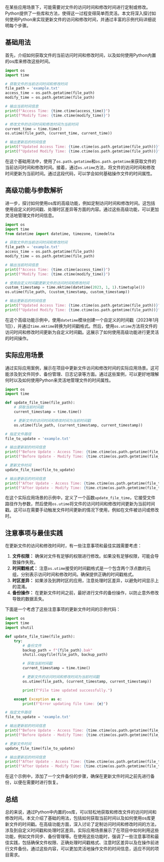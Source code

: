 在某些应用场景下，可能需要对文件的访问时间和修改时间进行定制或修改。Python提供了一些库和方法，使得这一过程变得简单而灵活。本文将深入探讨如何使用Python来实现更新文件的访问和修改时间，并通过丰富的示例代码详细说明每个步骤。
<a name="YM6Wd"></a>
## 基础用法
首先，介绍如何获取文件的当前访问时间和修改时间，以及如何使用Python内置的os库来修改这些时间。
```python
import os
import time

# 获取文件的当前访问时间和修改时间
file_path = 'example.txt'
access_time = os.path.getatime(file_path)
modify_time = os.path.getmtime(file_path)

# 输出当前时间信息
print(f"Access Time: {time.ctime(access_time)}")
print(f"Modify Time: {time.ctime(modify_time)}")

# 修改文件的访问时间和修改时间为当前时间
current_time = time.time()
os.utime(file_path, (current_time, current_time))

# 输出更新后的时间信息
print(f"Updated Access Time: {time.ctime(os.path.getatime(file_path))}")
print(f"Updated Modify Time: {time.ctime(os.path.getmtime(file_path))}")
```
在这个基础用法中，使用了`os.path.getatime`和`os.path.getmtime`来获取文件的当前访问时间和修改时间。接着，通过`os.utime`方法，将文件的访问时间和修改时间更新为当前时间。通过这段代码，可以学会如何基础操作文件的时间属性。
<a name="awC5l"></a>
## 高级功能与参数解析
进一步，探讨如何使用os库的高级功能，例如定制访问时间和修改时间。这包括使用自定义的时间戳、处理时区差异等方面的内容。通过这些高级功能，可以更加灵活地管理文件时间信息。
```python
import os
import time
from datetime import datetime, timezone, timedelta

# 获取文件的当前访问时间和修改时间
file_path = 'example.txt'
access_time = os.path.getatime(file_path)
modify_time = os.path.getmtime(file_path)

# 输出当前时间信息
print(f"Access Time: {time.ctime(access_time)}")
print(f"Modify Time: {time.ctime(modify_time)}")

# 使用自定义时间戳更新文件的访问时间和修改时间
custom_timestamp = time.mktime(datetime(2023, 1, 1).timetuple())
os.utime(file_path, (custom_timestamp, custom_timestamp))

# 输出更新后的时间信息
print(f"Updated Access Time: {time.ctime(os.path.getatime(file_path))}")
print(f"Updated Modify Time: {time.ctime(os.path.getmtime(file_path))}")
```
在这个高级功能示例中，使用`datetime`模块创建一个自定义的时间戳（2023年1月1日），并通过`time.mktime`转换为时间戳格式。然后，使用`os.utime`方法将文件的访问时间和修改时间更新为自定义时间戳。这展示了如何使用高级功能进行更灵活的时间操作。
<a name="zrjyW"></a>
## 实际应用场景
通过实际应用案例，展示在项目中更新文件访问和修改时间的实际应用场景。这可能涉及到文件同步、备份管理、日志记录等方面。通过这些案例，可以更好地理解何时以及如何使用Python来灵活地管理文件的时间属性。
```python
import os
import time

def update_file_time(file_path):
    # 获取当前时间戳
    current_timestamp = time.time()

    # 更新文件的访问时间和修改时间为当前时间戳
    os.utime(file_path, (current_timestamp, current_timestamp))

# 指定文件路径
file_to_update = 'example.txt'

# 输出更新前的时间信息
print(f"Before Update - Access Time: {time.ctime(os.path.getatime(file_to_update))}")
print(f"Before Update - Modify Time: {time.ctime(os.path.getmtime(file_to_update))}")

# 更新文件时间
update_file_time(file_to_update)

# 输出更新后的时间信息
print(f"After Update - Access Time: {time.ctime(os.path.getatime(file_to_update))}")
print(f"After Update - Modify Time: {time.ctime(os.path.getmtime(file_to_update))}")
```
在这个实际应用场景的示例中，定义了一个函数`update_file_time`，它接受文件路径作为参数，然后使用`os.utime`将文件的访问时间和修改时间更新为当前时间戳。这可以在需要手动触发文件时间更新的情况下使用，例如在文件被访问或修改时。
<a name="aetXv"></a>
## 注意事项与最佳实践
在更新文件的访问和修改时间时，有一些注意事项和最佳实践需要考虑：

1. **文件权限：** 确保对文件有足够的权限进行修改。如果没有足够权限，可能会导致操作失败。
2. **时间戳格式：** 注意`os.utime`接受的时间戳格式是一个包含两个浮点数的元组，分别表示访问时间和修改时间。确保提供正确的时间戳格式。
3. **时区差异：** 如果涉及到跨时区的应用，注意处理时区差异，以避免时间显示上的混淆。
4. **备份操作：** 在更新文件时间之前，最好进行文件的备份操作，以防止意外修改导致的数据丢失。

下面是一个考虑了这些注意事项的更新文件时间的示例代码：
```python
import os
import time
import shutil

def update_file_time(file_path):
    try:
        # 备份文件
        backup_path = f"{file_path}.bak"
        shutil.copyfile(file_path, backup_path)

        # 获取当前时间戳
        current_timestamp = time.time()

        # 更新文件的访问时间和修改时间为当前时间戳
        os.utime(file_path, (current_timestamp, current_timestamp))

        print(f"File time updated successfully.")

    except Exception as e:
        print(f"Error updating file time: {e}")

# 指定文件路径
file_to_update = 'example.txt'

# 输出更新前的时间信息
print(f"Before Update - Access Time: {time.ctime(os.path.getatime(file_to_update))}")
print(f"Before Update - Modify Time: {time.ctime(os.path.getmtime(file_to_update))}")

# 更新文件时间
update_file_time(file_to_update)

# 输出更新后的时间信息
print(f"After Update - Access Time: {time.ctime(os.path.getatime(file_to_update))}")
print(f"After Update - Modify Time: {time.ctime(os.path.getmtime(file_to_update))}")
```
在这个示例中，添加了一个文件备份的步骤，确保在更新文件时间之前先进行备份，以便在需要时进行恢复。
<a name="CgStG"></a>
## 总结
总的来说，通过Python中内置的os库，可以轻松地获取和修改文件的访问时间和修改时间。本文介绍了基础的用法，包括如何获取当前时间以及如何使用os库更新文件的时间戳。在高级功能方面，深入讨论了定制访问时间和修改时间的方法，涉及到自定义时间戳和处理时区差异。实际应用场景展示了在项目中如何利用这些功能，例如文件同步、备份管理等。在使用这些功能时，强调了一些注意事项和最佳实践，包括确保文件权限、正确处理时间戳格式、注意时区差异以及在操作前进行文件备份。通过这些内容，可以更加灵活地操作文件的时间信息，适应不同的项目需求。
